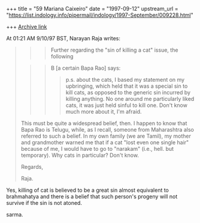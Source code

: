 +++
title = "59 Mariana Caixeiro"
date = "1997-09-12"
upstream_url = "https://list.indology.info/pipermail/indology/1997-September/009228.html"

+++
[Archive link](https://list.indology.info/pipermail/indology/1997-September/009228.html)

At 01:21 AM 9/10/97 BST, Narayan Raja writes:
>
>
>> >Further regarding the "sin of killing a cat" issue, the following
>
>> >B [a certain Bapa Rao] says:
>> >
>> >> p.s. about the cats, I based my statement on my upbringing, which
>> >> held that it was a special sin to kill cats, as opposed to the
>> >> generic sin incurred by killing anything. No one around me
>> >> particularly liked cats, it was just held sinful to kill one. Don't
>> >> know much more about it, I'm afraid.
>
>
>This must be quite a widespread belief, then.
>I happen to know that Bapa Rao is Telugu, while,
>as I recall, someone from Maharashtra also referred
>to such a belief.  In my own family (we are Tamil),
>my mother and grandmother warned me that if a cat
>"lost even one single hair" because of me, I would have
>to go to "narakam" (i.e., hell. but temporary).  Why
>cats in particular?  Don't know.
>
>Regards,
>
>
>Raja.
>

Yes, killing of cat is believed to be a great sin almost equivalent to
brahmahatya and there is a belief that such person's progeny will not
survive if the sin is not atoned.

sarma.



